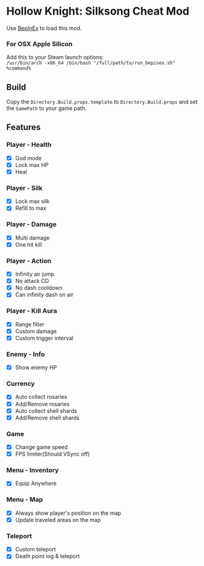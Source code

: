 ﻿# Hollow Knight: Silksong Cheat Mod

Use [BepInEx](https://github.com/BepInEx/BepInEx) to load this mod.

### For OSX Apple Silicon

Add this to your Steam launch options:  
`/usr/bin/arch -x86_64 /bin/bash "/full/path/to/run_bepinex.sh" %command%`

## Build

Copy the `Directory.Build.props.template` to `Directory.Build.props` and set the `GamePath` to your game path.

## Features

### Player - Health

- [x] God mode
- [x] Lock max HP
- [x] Heal

### Player - Silk

- [x] Lock max silk
- [x] Refill to max

### Player - Damage

- [x] Multi damage
- [x] One hit kill

### Player - Action

- [x] Infinity air jump
- [x] No attack CD
- [x] No dash cooldown
- [x] Can infinity dash on air

### Player - Kill Aura

- [x] Range filter
- [x] Custom damage
- [x] Custom trigger interval

### Enemy - Info

- [x] Show enemy HP

### Currency

- [x] Auto collect rosaries
- [x] Add/Remove rosaries
- [x] Auto collect shell shards
- [x] Add/Remove shell shards

### Game

- [x] Change game speed
- [x] FPS limiter(Should VSync off)

### Menu - Inventory

- [x] Equip Anywhere

### Menu - Map

- [x] Always show player's position on the map
- [x] Update traveled areas on the map

### Teleport

- [x] Custom teleport
- [x] Death point log & teleport